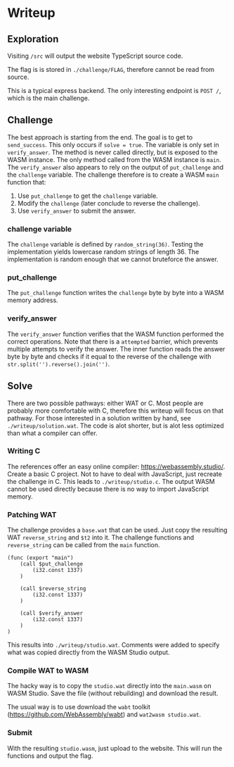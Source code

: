 # Writeup

## Exploration

Visiting `/src` will output the website TypeScript source code. 

The flag is is stored in `./challenge/FLAG`, therefore cannot be read from source.

This is a typical express backend. The only interesting endpoint is `POST /`, which is the main challenge.

## Challenge

The best approach is starting from the end. The goal is to get to `send_success`. This only occurs if `solve = true`. The variable is only set in `verify_answer`. The method is never called directly, but is exposed to the WASM instance. The only method called from the WASM instance is `main`. The `verify_answer` also appears to rely on the output of `put_challenge` and the `challenge` variable. The challenge therefore is to create a WASM `main` function that:

1) Use `put_challenge` to get the `challenge` variable.
2) Modify the `challenge` (later conclude to reverse the challenge).
3) Use `verify_answer` to submit the answer.

### challenge variable

The `challenge` variable is defined by `random_string(36)`. Testing the implementation yields lowercase random strings of length 36. The implementation is random enough that we cannot bruteforce the answer. 

### put_challenge

The `put_challenge` function writes the `challenge` byte by byte into a WASM memory address. 

### verify_answer

The `verify_answer` function verifies that the WASM function performed the correct operations. Note that there is a `attempted` barrier, which prevents multiple attempts to verify the answer. The inner function reads the answer byte by byte and checks if it equal to the reverse of the challenge with `str.split('').reverse().join('')`. 

## Solve

There are two possible pathways: either WAT or C. Most people are probably more comfortable with C, therefore this writeup will focus on that pathway. For those interested in a solution written by hand, see `./writeup/solution.wat`. The code is alot shorter, but is alot less optimized than what a compiler can offer.

### Writing C

The references offer an easy online compiler: https://webassembly.studio/. Create a basic C project. Not to have to deal with JavaScript, just recreate the challenge in C. This leads to `./writeup/studio.c`. The output WASM cannot be used directly because there is no way to import JavaScript memory.

### Patching WAT

The challenge provides a `base.wat` that can be used. Just copy the resulting WAT `reverse_string` and `$t2` into it. The challenge functions and `reverse_string` can be called from the `main` function.

```wat
(func (export "main")
    (call $put_challenge
        (i32.const 1337)
    )

    (call $reverse_string
        (i32.const 1337)
    )

    (call $verify_answer
        (i32.const 1337)
    )
)
```

This results into `./writeup/studio.wat`. Comments were added to specify what was copied directly from the WASM Studio output.

### Compile WAT to WASM

The hacky way is to copy the `studio.wat` directly into the `main.wasm` on WASM Studio. Save the file (without rebuilding) and download the result.

The usual way is to use download the `wabt` toolkit (https://github.com/WebAssembly/wabt) and `wat2wasm studio.wat`.

### Submit

With the resulting `studio.wasm`, just upload to the website. This will run the functions and output the flag.
